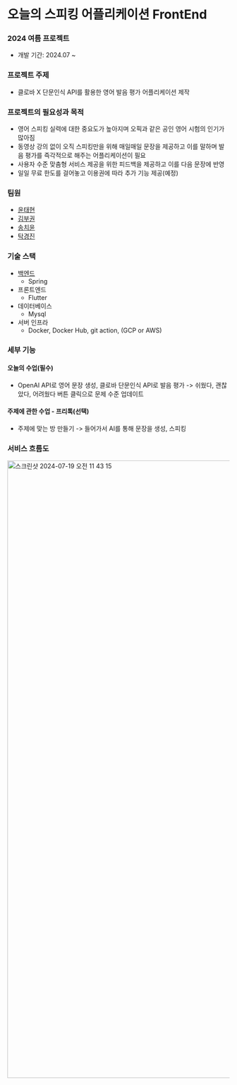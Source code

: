 # 오늘의 스피킹 어플리케이션 FrontEnd
### 2024 여름 프로젝트
- 개발 기간: 2024.07 ~

### 프로젝트 주제
- 클로바 X 단문인식 API를 활용한 영어 발음 평가 어플리케이션 제작 

### 프로젝트의 필요성과 목적
- 영어 스피킹 실력에 대한 중요도가 높아지며 오픽과 같은 공인 영어 시험의 인기가 많아짐
- 동영상 강의 없이 오직 스피킹만을 위해 매일매일 문장을 제공하고 이를 말하며 발음 평가를 즉각적으로 해주는 어플리케이션이 필요
- 사용자 수준 맞춤형 서비스 제공을 위한 피드백을 제공하고 이를 다음 문장에 반영
- 일일 무료 한도를 걸어놓고 이용권에 따라 추가 기능 제공(예정)

### 팀원
- [윤태현](https://github.com/YunTaeHyeon)
- [김부권](https://github.com/bukwon)
- [송치윤](https://github.com/heychi)
- [탁경진](https://github.com/Takkyoui)

### 기술 스택
- [백엔드](https://github.com/YunTaeHyeon/summerProjectBE)
  - Spring
- 프론트엔드
  - Flutter
- 데이터베이스
  - Mysql
- 서버 인프라
  - Docker, Docker Hub, git action, (GCP or AWS)

### 세부 기능

#### 오늘의 수업(필수)
- OpenAI API로 영어 문장 생성, 클로바 단문인식 API로 발음 평가 -> 쉬웠다, 괜찮았다, 어려웠다 버튼 클릭으로 문제 수준 업데이트

#### 주제에 관한 수업 - 프리톡(선택)
- 주제에 맞는 방 만들기 -> 들어가서 AI를 통해 문장을 생성, 스피킹

### 서비스 흐름도
<img width="1397" alt="스크린샷 2024-07-19 오전 11 43 15" src="https://github.com/user-attachments/assets/cbd7ef9f-18bd-4701-a963-f0debcd69afb">
